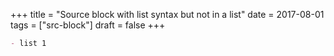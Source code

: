 +++
title = "Source block with list syntax but not in a list"
date = 2017-08-01
tags = ["src-block"]
draft = false
+++

```md
- list 1
```

